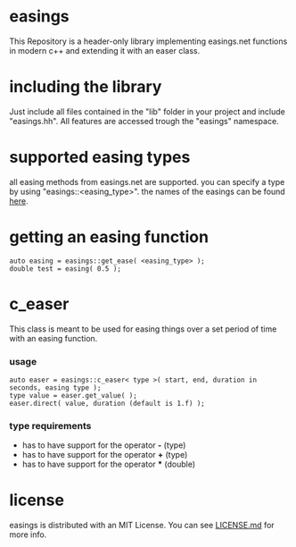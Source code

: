 # easings
This Repository is a header-only library implementing easings.net functions in modern c++ and extending it with an easer class.

# including the library
Just include all files contained in the "lib" folder in your project and include "easings.hh".
All features are accessed trough the "easings" namespace.

# supported easing types

all easing methods from easings.net are supported.
you can specify a type by using "easings::<easing_type>".
the names of the easings can be found [here](https://github.com/pxnch/easings/blob/main/lib/ease/functions.hh).

# getting an easing function

    auto easing = easings::get_ease( <easing_type> );
    double test = easing( 0.5 );

# c_easer
This class is meant to be used for easing things over a set period of time with an easing function.
### usage
    auto easer = easings::c_easer< type >( start, end, duration in seconds, easing type );
	type value = easer.get_value( );
	easer.direct( value, duration (default is 1.f) );
### type requirements

- has to have support for the operator **-** (type)
- has to have support for the operator **+** (type)
- has to have support for the operator **\*** (double)

# license
easings is distributed with an MIT License. You can see [LICENSE.md](https://github.com/pxnch/easings/blob/main/LICENSE.md) for more info.

